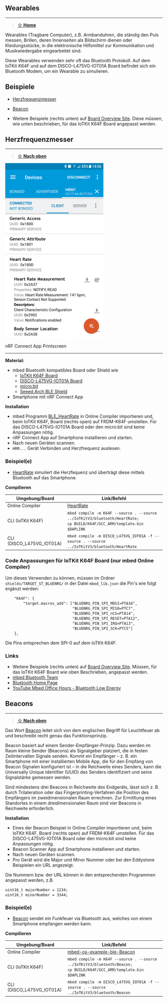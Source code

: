 ## Wearables
***

> [⇧ **Home**](../README.md)

Wearables (Tragbare Computer), z.B. Armbanduhren, die ständig den Puls messen, Brillen, deren Innenseiten als Bildschirm dienen oder Kleidungsstücke, in die elektronische Hilfsmittel zur Kommunikation und Musikwiedergabe eingearbeitet sind.

Diese Wearables verwenden sehr oft das Bluetooth Protokoll. Auf dem IoTKit K64F und auf dem DISCO-L475VG-IOT01A Board befindet sich ein Bluetooth Modem, um ein Wearable zu simulieren.

## Beispiele

* [Herzfrequenzmesser](#herzfrequenzmesser)
* [Beacon](#beacons)

* Weitere Beispiele (rechts unten) auf [Board Overview Site](https://os.mbed.com/platforms/ST-Discovery-L475E-IOT01A/). Diese müssen, wie unten beschrieben, für das IoTKit K64F Board angepasst werden.


## Herzfrequenzmesser
***

> [⇧ **Nach oben**](#beispiele)

![](../images/BLEHeartRate.png)

nRF Connect App Printscreen

- - -

**Material:**
* mbed Bluetooth kompatibles Board oder Shield wie
    * [IoTKit K64F Board](git@github.com:mc-b/IoTKitV3.git)
    * [DISCO-L475VG-IOT01A Board](https://os.mbed.com/platforms/ST-Discovery-L475E-IOT01A/)
    * [micro:bit](https://os.mbed.com/platforms/Microbit/)
    * [Seeed Arch BLE Shield](https://os.mbed.com/platforms/Seeed-Arch-BLE/)
* Smartphone mit nRF Connect App

**Installation**

* mbed Programm [BLE_HeartRate](https://os.mbed.com/teams/ST/code/mbed-os-example-ble-HeartRate/) in Online Compiler importieren und, beim IoTKit K64F, Board (rechts open) auf FRDM-K64F umstellen. Für das DISCO-L475VG-IOT01A Board oder den micro:bit sind keine Anpassungen nötig.
* nRF Connect App auf Smartphone installieren und starten.
* Nach neuen Geräten scannen.
* `HRM...` Gerät Verbinden und Herzfrequenz auslesen. 

### Beispiel(e)

* [HeartRate](HeartRate/src/main.cpp) simuliert die Herzfequenz und überträgt diese mittels Bluetooth auf das Smartphone.

**Compilieren**

| Umgebung/Board    | Link/Befehl                      |
| ----------------- | -------------------------------- |
| Online Compiler           | [HeartRate](https://os.mbed.com/teams/ST/code/mbed-os-example-ble-HeartRate/)  |
| CLI (IoTKit K64F) | `mbed compile -m K64F --source . --source ../IoTKitV3/bluetooth/HeartRate; ` <br> `cp BUILD/K64F/GCC_ARM/template.bin $DAPLINK` |
| CLI (DISCO_L475VG_IOT01A) | `mbed compile -m DISCO_L475VG_IOT01A -f --source . --source ../IoTKitV3/bluetooth/HeartRate` |

### Code Anpassungen für IoTKit K64F Board (nur mbed Online Compiler)

Um dieses Verwenden zu können, müssen im Ordner `shields/TARGET_ST_BLUENRG/` in der Datei `mbed_lib.json` die Pin's wie folgt ergänzt werden:

        "K64F": {
            "target.macros_add": ["BLUENRG_PIN_SPI_MOSI=PTA16",
                                  "BLUENRG_PIN_SPI_MISO=PTC7",
                                  "BLUENRG_PIN_SPI_nCS=PTA14",
                                  "BLUENRG_PIN_SPI_RESET=PTA12",
                                  "BLUENRG_PIN_SPI_IRQ=PTA13",
                                  "BLUENRG_PIN_SPI_SCK=PTC5"]            
        },

Die Pins entsprechen dem SPI-0 auf dem IoTKit K64F.

### Links

* Weitere Beispiele (rechts unten) auf [Board Overview Site](https://os.mbed.com/platforms/ST-Discovery-L475E-IOT01A/). Müssen, für das IoTKit K64F Board wie oben Beschrieben, angepasst werden.
* [mbed Bluetooth Team](https://os.mbed.com/teams/Bluetooth-Low-Energy/)
* [Bluetooth Home Page](https://www.bluetooth.com/)
* [YouTube Mbed Office Hours - Bluetooth Low Energy](https://www.youtube.com/watch?v=j5RJ6UfkylA)

## Beacons
***

> [⇧ **Nach oben**](#beispiele)


Das Wort [Beacon](https://de.wikipedia.org/wiki/IBeacon) leitet sich von dem englischen Begriff für Leuchtfeuer ab und beschreibt recht genau das Funktionsprinzip. 

Beacon basiert auf einem Sender-Empfänger-Prinzip. Dazu werden im Raum kleine Sender (Beacons) als Signalgeber platziert, die in festen Zeitintervallen Signale senden. Kommt ein Empfänger – z. B. ein Smartphone mit einer installierten Mobile App, die für den Empfang von Beacon Signalen konfiguriert ist – in die Reichweite eines Senders, kann die Universally Unique Identifier (UUID) des Senders identifiziert und seine Signalstärke gemessen werden. 

Sind mindestens drei Beacons in Reichweite des Endgeräts, lässt sich z. B. durch Trilateration oder das Fingerprinting-Verfahren die Position des Empfängers im zweidimensionalen Raum errechnen. Zur Ermittlung eines Standortes in einem dreidimensionalen Raum sind vier Beacons in Reichweite erforderlich.

**Installation**

* Eines der Beacon Beispiel in Online Compiler importieren und, beim IoTKit K64F, Board (rechts open) auf FRDM-K64F umstellen. Für das DISCO-L475VG-IOT01A Board oder den micro:bit sind keine Anpassungen nötig.
* Beacon Scanner App auf Smartphone installieren und starten.
* Nach neuen Geräten scannen.
* Pro Gerät wird die Major und Minor Nummer oder bei den Eddystone Beispielen ein URL angezeigt.

Die Nummern bzw. der URL können in den entsprechenden Programmen angepasst werden, z.B. 
  
    uint16_t majorNumber = 1234;
    uint16_t minorNumber = 3344;

### Beispiel(e)

* [Beacon](Beacon/src/main.cpp) sendet ein Funkfeuer via Bluetooth aus, welches von einem Smartphone empfangen werden kann.

**Compilieren**

| Umgebung/Board    | Link/Befehl                      |
| ----------------- | -------------------------------- |
| Online Compiler           | [mbed-os-example-ble-Beacon](https://os.mbed.com/teams/ST/code/mbed-os-example-ble-Beacon/)  |
| CLI (IoTKit K64F) | `mbed compile -m K64F --source . --source ../IoTKitV3/bluetooth/Beacon; ` <br> `cp BUILD/K64F/GCC_ARM/template.bin $DAPLINK` |
| CLI (DISCO_L475VG_IOT01A) | `mbed compile -m DISCO_L475VG_IOT01A -f --source . --source ../IoTKitV3/bluetooth/Beacon` |



